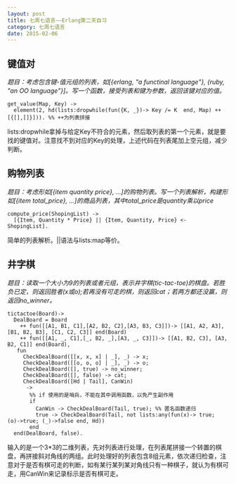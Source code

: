 ```yaml
---
layout: post
title: 七周七语言——Erlang第二天自习
category: 七周七语言
date: 2015-02-06
---
```


## 键值对
*题目：考虑包含键-值元组的列表，如[{erlang, "a functinal language"}, {ruby, "an OO language"}]。写一个函数，接受列表和键为参数，返回该键对应的值。*

    get_value(Map, Key) ->
      element(2, hd(lists:dropwhile(fun({K, _})-> Key /= K  end, Map) ++ [{[],[]}])). %% ++为列表拼接

<!-- more -->

lists:dropwhile拿掉与给定Key不符合的元素，然后取列表的第一个元素，就是要找的键值对。注意找不到对应的Key的处理，上述代码在列表尾加上空元组，减少判断。

## 购物列表
*题目：考虑形如[{item quantity price}, ...]的购物列表。写一个列表解析，构建形如[{item total_price}, ...]的商品列表，其中total_price是quantity乘以price*

    compute_price(ShopingList) ->
      [{Item, Quantity * Price} || {Item, Quantity, Price} <- ShopingList].


简单的列表解析。\|\|语法与lists:map等价。

## 井字棋
*题目：读取一个大小为9的列表或者元组，表示井字棋(tic-tac-toe)的棋盘。若胜负已定，则返回胜者(x或o);若再没有可走的棋，则返回cat；若两方都还没赢，则返回no_winner。*

    tictactoe(Board)->
      DealBoard = Board
        ++ fun([[A1, B1, C1],[A2, B2, C2],[A3, B3, C3]])-> [[A1, A2, A3], [B1, B2, B3], [C1, C2, C3]] end(Board)
        ++ fun([[A1, _, C1],[_, B2, _],[A3, _, C3]])-> [[A1, B2, C3], [A3, B2, C1]] end(Board),
       fun
         CheckDealBoard([[x, x, x] | _], _) -> x;
         CheckDealBoard([[o, o, o] | _], _) -> o;
         CheckDealBoard([], true) -> no_winner;
         CheckDealBoard([], false) -> cat;
         CheckDealBoard([Hd | Tail], CanWin)
          ->
           %% if 使用的是哨兵，不能在其中调用函数，以免产生副作用
           if
             CanWin -> CheckDealBoard(Tail, true); %% 匿名函数递归
             true -> CheckDealBoard(Tail, not lists:any(fun(x)-> true; (o)->true; (_)->false end, Hd))
           end
      end(DealBoard, false).

输入的是一个3*3的二维列表，先对列表进行处理，在列表尾拼接一个转置的棋盘，再拼接斜对角线的两组。此时处理好的列表包含8组元素，依次递归检查，注意对于是否有棋可走的判断，如有某行某列某对角线只有一种棋子，就认为有棋可走，用CanWin来记录标示是否有棋可走。
